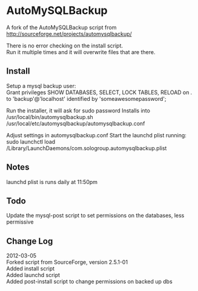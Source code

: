 AutoMySQLBackup
===============
A fork of the AutoMySQLBackup script from   http://sourceforge.net/projects/automysqlbackup/

There is no error checking on the install script.  
Run it multiple times and it will overwrite files that are there.


Install
-------

Setup a mysql backup user:  
Grant privileges SHOW DATABASES, SELECT, LOCK TABLES, RELOAD on *.* to 'backup'@'localhost' identified by 'someawesomepassword';

Run the installer, it will ask for sudo password
Installs into
	/usr/local/bin/automysqlbackup.sh
	/usr/local/etc/automysqlbackup/automysqlbackup.conf

Adjust settings in automysqlbackup.conf
Start the launchd plist running: 
sudo launchctl load /Library/LaunchDaemons/com.sologroup.automysqlbackup.plist


Notes
-----
launchd plist is runs daily at 11:50pm



Todo
----
Update the mysql-post script to set permissions on the databases, less permissive



Change Log
----------

2012-03-05  
Forked script from SourceForge, version 2.5.1-01  
Added install script  
Added launchd script  
Added post-install script to change permissions on backed up dbs

